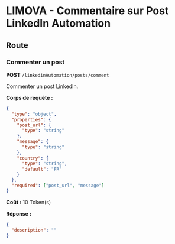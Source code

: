# LIMOVA - Commentaire sur Post LinkedIn Automation

## Route

### Commenter un post
**POST** `/linkedinAutomation/posts/comment`

Commenter un post LinkedIn.

**Corps de requête :**
```json
{
  "type": "object",
  "properties": {
    "post_url": {
      "type": "string"
    },
    "message": {
      "type": "string"
    },
    "country": {
      "type": "string",
      "default": "FR"
    }
  },
  "required": ["post_url", "message"]
}
```

**Coût :** 10 Token(s)

**Réponse :**
```json
{
  "description": ""
}
``` 